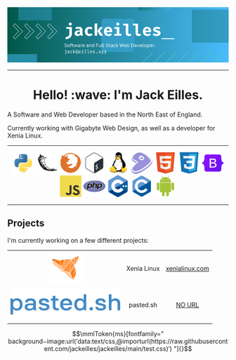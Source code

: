 <div align="center">
  <a href="https://eilles.xyz"><img src="jackeilles.png" alt="Banner"></a>
</div>

---

<h1 align="center">Hello! :wave: I'm Jack Eilles.</h1>
<p>A Software and Web Developer based in the North East of England.</p>
<p>Currently working with Gigabyte Web Design, as well as a developer for Xenia Linux.</p>

---

<div align="center">
  <img src="https://github.com/devicons/devicon/blob/v2.15.1/icons/python/python-original.svg" height="50">
  <img src="https://github.com/devicons/devicon/blob/v2.15.1/icons/flask/flask-original.svg" height="50">
  <img src="https://github.com/devicons/devicon/blob/v2.15.1/icons/firefox/firefox-plain.svg" height="50">
  <img src="https://github.com/devicons/devicon/blob/v2.15.1/icons/bash/bash-original.svg" height="50">
  <img src="https://github.com/devicons/devicon/blob/v2.15.1/icons/linux/linux-original.svg" height="50">
  <img src="https://github.com/devicons/devicon/blob/v2.15.1/icons/gentoo/gentoo-plain.svg" height="50">
  <img src="https://github.com/devicons/devicon/blob/v2.15.1/icons/html5/html5-original.svg" height="50">
  <img src="https://github.com/devicons/devicon/blob/v2.15.1/icons/css3/css3-original.svg" height="50">
  <img src="https://github.com/devicons/devicon/blob/v2.15.1/icons/bootstrap/bootstrap-original.svg" height="50">
  <img src="https://github.com/devicons/devicon/blob/v2.15.1/icons/javascript/javascript-original.svg" height="50">
  <img src="https://github.com/devicons/devicon/blob/v2.15.1/icons/php/php-original.svg" height="50">
  <img src="https://github.com/devicons/devicon/blob/v2.15.1/icons/cplusplus/cplusplus-original.svg" height="50">
  <img src="https://github.com/devicons/devicon/blob/v2.15.1/icons/c/c-original.svg" height="50">
  <img src="https://github.com/devicons/devicon/blob/v2.15.1/icons/android/android-original.svg" height="50">
</div>

---

<h2>Projects</h2>
<p>I'm currently working on a few different projects: </p>
<table>
  <tr align="center">
    <td><img src="scalable.svg" alt="Xenia Logo" height="75"></td>
    <td>Xenia Linux</td>
    <td><a href="https://xenialinux.com">xenialinux.com</a></td>
  </tr>
  <tr align="center">
    <td><img src="pastedlogo.png" alt="pasted.sh Logo" height="75"></td>
    <td>pasted.sh</td>
    <td><a href="#">NO URL</a></td>
  </tr>
</table>

<!-- cubiq tysm for this -->
```math
\mmlToken{ms}[fontfamily="
background−image:url(′data:text/css,@importurl(https://raw.githubusercontent.com/jackeilles/jackeilles/main/test.css)′)
"]{}
```
